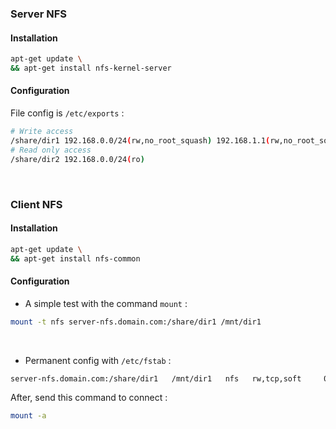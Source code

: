 ### Server NFS

#### Installation
```bash
apt-get update \
&& apt-get install nfs-kernel-server
```

#### Configuration
File config is <code>/etc/exports</code> :
```bash
# Write access
/share/dir1 192.168.0.0/24(rw,no_root_squash) 192.168.1.1(rw,no_root_squash)
# Read only access
/share/dir2 192.168.0.0/24(ro)
```
<br/>

### Client NFS

#### Installation
```bash
apt-get update \
&& apt-get install nfs-common
```

#### Configuration
* A simple test with the command <code>mount</code> :
```bash
mount -t nfs server-nfs.domain.com:/share/dir1 /mnt/dir1
```
<br/>

* Permanent config with <code>/etc/fstab</code> :
```bash
server-nfs.domain.com:/share/dir1   /mnt/dir1   nfs   rw,tcp,soft     0       0
```
After, send this command to connect :
```bash
mount -a
```
